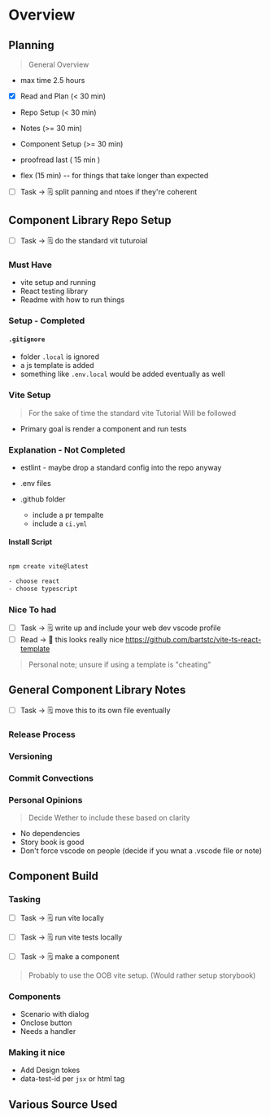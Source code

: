 # Overview

## Planning

> General Overview

- max time 2.5 hours

- [x] Read and Plan (< 30 min)
- Repo Setup (< 30 min)
- Notes (>= 30 min)
- Component Setup (>= 30 min)
- proofread last ( 15 min )

- flex (15 min) -- for things that take longer than expected

- [ ] Task -> 🗒️ split panning and ntoes if they're coherent

## Component Library Repo Setup

- [ ] Task -> 🗒️ do the standard vit tuturoial

### Must Have

- vite setup and running
- React testing library
- Readme with how to run things

### Setup - Completed

#### `.gitignore`

- folder `.local` is ignored
- a js template is added
- something like `.env.local` would be added eventually as well

### Vite Setup

> For the sake of time the standard vite Tutorial Will be followed

- Primary goal is render a component and run tests

### Explanation - Not Completed

- estlint - maybe drop a standard config into the repo anyway
- .env files

- .github folder
  - include a pr tempalte
  - include a `ci.yml`

#### Install Script

```bash

npm create vite@latest

- choose react
- choose typescript
```

### Nice To had

- [ ] Task -> 🗒️ write up and include your web dev vscode profile
- [ ] Read -> 📖 this looks really nice https://github.com/bartstc/vite-ts-react-template

> Personal note; unsure if using a template is "cheating"

## General Component Library Notes

- [ ] Task -> 🗒️ move this to its own file eventually

### Release Process

### Versioning

### Commit Convections

### Personal Opinions

> Decide Wether to include these based on clarity

- No dependencies
- Story book is good
- Don't force vscode on people (decide if you wnat a .vscode file or note)

## Component Build

### Tasking

- [ ] Task -> 🗒️ run vite locally
- [ ] Task -> 🗒️ run vite tests locally

- [ ] Task -> 🗒️ make a component

> Probably to use the OOB vite setup. (Would rather setup storybook)

### Components

- Scenario with dialog
- Onclose button
- Needs a handler

### Making it nice

- Add Design tokes
- data-test-id per `jsx` or html tag

## Various Source Used
